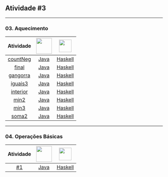 ## Atividade #3

---

### 03. Aquecimento

Atividade | <img src="https://images.vexels.com/media/users/3/166401/isolated/lists/b82aa7ac3f736dd78570dd3fa3fa9e24-icone-da-linguagem-de-programacao-java.png" width="50" height="50" /> | <img src="https://icons-for-free.com/iconfiles/png/128/haskell+original-1324760548756947537.png" width="40" height="40" />
:------:|:------:|:------:
[countNeg](/03.%20Aquecimento/countNeg) | [Java](/03.%20Aquecimento/countNeg/countNeg.java) | [Haskell](/03.%20Aquecimento/countNeg/countNeg.hs)
[final](/03.%20Aquecimento/final) | [Java](/03.%20Aquecimento/final/Final.java) | [Haskell](/03.%20Aquecimento/final/final.hs)
[gangorra](/03.%20Aquecimento/gangorra) | [Java](/03.%20Aquecimento/gangorra/gangorra.java) | [Haskell](/03.%20Aquecimento/gangorra/gangorra.hs)
[iguais3](/03.%20Aquecimento/iguais3) | [Java](/03.%20Aquecimento/iguais3/iguais3.java) | [Haskell](/03.%20Aquecimento/iguais3/iguais3.hs)
[interior](/03.%20Aquecimento/interior) | [Java](/03.%20Aquecimento/interior/interior.java) | [Haskell](/03.%20Aquecimento/interior/interior.hs)
[min2](/03.%20Aquecimento/min2) | [Java](/03.%20Aquecimento/min2/min2.java) | [Haskell](/03.%20Aquecimento/min2/min2.hs)
[min3](/03.%20Aquecimento/min3) | [Java](/03.%20Aquecimento/min3/min3.java) | [Haskell](/03.%20Aquecimento/min3/min3.hs)
[soma2](/03.%20Aquecimento/soma2) | [Java](/03.%20Aquecimento/soma2/soma2.java) | [Haskell](/03.%20Aquecimento/soma2/soma2.hs)

---

### 04. Operações Básicas

Atividade | <img src="https://images.vexels.com/media/users/3/166401/isolated/lists/b82aa7ac3f736dd78570dd3fa3fa9e24-icone-da-linguagem-de-programacao-java.png" width="50" height="50" /> | <img src="https://icons-for-free.com/iconfiles/png/128/haskell+original-1324760548756947537.png" width="40" height="40" />
:------:|:------:|:------:
[#1](/03.%20Aquecimento/) | [Java](/03.%20Aquecimento/) | [Haskell](/03.%20Aquecimento/)